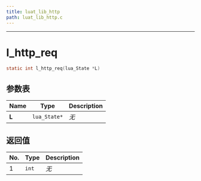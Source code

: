 ```yaml
---
title: luat_lib_http
path: luat_lib_http.c
---
```

--------------------------------------------------
# l_http_req

```c
static int l_http_req(lua_State *L)
```


## 参数表

Name | Type | Description
-----|------|--------------
**L**|`lua_State*`| *无*

## 返回值

No. | Type | Description
----|------|--------------
1 |`int`| *无*


